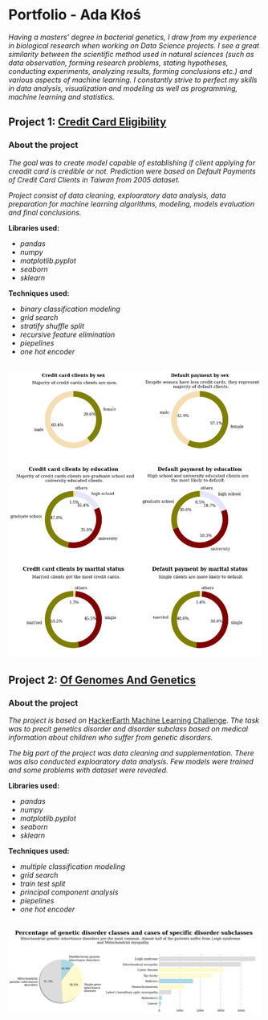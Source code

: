 # Portfolio - Ada Kłoś

*Having a masters’ degree in bacterial genetics, I draw from my experience in biological research when working on Data Science projects. I see a great similarity between the scientific method used in natural sciences (such as data observation, forming research problems, stating hypotheses, conducting experiments, analyzing results, forming conclusions etc.) and various aspects of machine learning.
I constantly strive to perfect my skills in data analysis, visualization and modeling as well as programming, machine learning and statistics.*

## Project 1: [Credit Card Eligibility](https://github.com/adaklos/Credit_Card_Eligibility)

### **About the project**


*The goal was to create model capable of establishing if client applying for creadit card is credible or not. 
Prediction were based on Default Payments of Credit Card Clients in Taiwan from 2005 dataset.*

*Project consist of data cleaning, exploaratory data analysis, data preparation for machine learning algorithms, modeling, models evaluation and final conclusions.*


**Libraries used:** 
*  *pandas*
* *numpy*
* *matplotlib.pyplot*
* *seaborn*
* *sklearn*

**Techniques used:** 
* *binary classification modeling*
* *grid search* 
* *stratify shuffle split*
* *recursive feature elimination*
* *piepelines*
* *one hot encoder*
</br> </br>
 
 
 ![](/images/3.png)
 


## Project 2: [Of Genomes And Genetics](https://github.com/adaklos/Of_Genomes_And_Genetics)


### **About the project**


*The project is based on* [HackerEarth Machine Learning Challenge](https://www.hackerearth.com/challenges/competitive/hackerearth-machine-learning-challenge-genetic-testing/).
*The task was to precit genetics disorder and disorder subclass based on medical information about children who suffer from genetic disorders.*

*The big part of the project was data cleaning and supplementation. There was also conducted exploaratory data analysis. Few models were trained and some problems with dataset were revealed.*


**Libraries used:** 
*  *pandas*
* *numpy*
* *matplotlib.pyplot*
* *seaborn*
* *sklearn*

**Techniques used:** 
* *multiple classification modeling*
* *grid search* 
* *train test split*
* *principal component analysis*
* *piepelines*
* *one hot encoder*
</br> </br>
 
 ![](/images/gen1.png)
